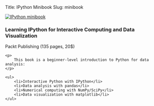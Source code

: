 Title: IPython Minibook
Slug: minibook

<div class="pure-g">
<div class="book-cover pure-u-1 pure-u-sm-1-3">
    <a href="https://www.packtpub.com/big-data-and-business-intelligence/learning-ipython-interactive-computing-and-data-visualization"><img src="/images/minibook.jpg" alt="IPython minibook" /></a>
</div>

<div class="book-descr pure-u-1 pure-u-sm-2-3">
<div class="box">
    <h3>Learning IPython for Interactive Computing and Data Visualization</h3>
    <div class="sub-header-3">Packt Publishing (135 pages, 20$)</div>

    <p>
        This book is a beginner-level introduction to Python for data analysis:
    </p>

    <ul>
        <li>Interactive Python with IPython</li>
        <li>Data analysis with pandas</li>
        <li>Numerical computing with NumPy/SciPy</li>
        <li>Data visualization with matplotlib</li>
    </ul>
</div>
</div>
</div>
